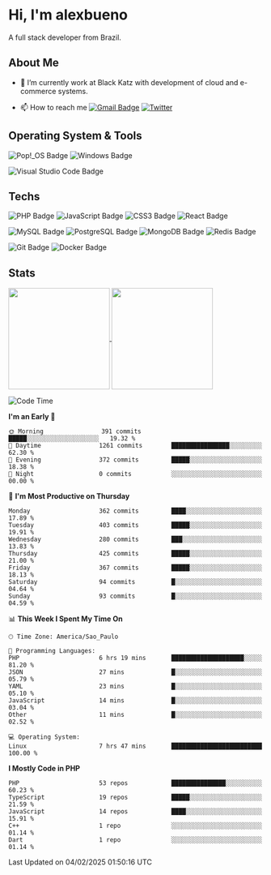 # Hi, I'm alexbueno

A full stack developer from Brazil.

## About Me

- 🌱 I’m currently work at Black Katz with development of cloud and e-commerce systems.

- 📫 How to reach me [![Gmail Badge](https://img.shields.io/badge/-gmail-c14438?style=for-the-badge&logo=Gmail&logoColor=ffffff)](mailto:alexsandrofbueno@gmail.com) [![Twitter](https://img.shields.io/badge/twitter-1DA1F2.svg?style=for-the-badge&logo=twitter&logoColor=ffffff)](https://twitter.com/Alex_Bueno_7)

## Operating System & Tools

![Pop!_OS Badge](https://img.shields.io/badge/Pop!__OS-48B9C7?logo=popos&logoColor=fff&style=flat)
![Windows Badge](https://img.shields.io/badge/Windows-0078D6?logo=windows&logoColor=fff&style=flat)

![Visual Studio Code Badge](https://img.shields.io/badge/Visual%20Studio%20Code-007ACC?logo=visualstudiocode&logoColor=fff&style=flat)

## Techs

![PHP Badge](https://img.shields.io/badge/PHP-777BB4?logo=php&logoColor=fff&style=flat)
![JavaScript Badge](https://img.shields.io/badge/JavaScript-F7DF1E?logo=javascript&logoColor=000&style=flat)
![CSS3 Badge](https://img.shields.io/badge/CSS3-1572B6?logo=css3&logoColor=fff&style=flat)
![React Badge](https://img.shields.io/badge/React-61DAFB?logo=react&logoColor=000&style=flat)

![MySQL Badge](https://img.shields.io/badge/MySQL-4479A1?logo=mysql&logoColor=fff&style=flat)
![PostgreSQL Badge](https://img.shields.io/badge/PostgreSQL-4169E1?logo=postgresql&logoColor=fff&style=flat)
![MongoDB Badge](https://img.shields.io/badge/MongoDB-47A248?logo=mongodb&logoColor=fff&style=flat)
![Redis Badge](https://img.shields.io/badge/Redis-DC382D?logo=redis&logoColor=fff&style=flat)

![Git Badge](https://img.shields.io/badge/Git-F05032?logo=git&logoColor=fff&style=flat)
![Docker Badge](https://img.shields.io/badge/Docker-2496ED?logo=docker&logoColor=fff&style=flat)


## Stats

<a href="https://github.com/anuraghazra/github-readme-stats">
  <img height=200 align="center" src="https://github-readme-stats.vercel.app/api?username=alexbueno7&theme=dark" />
</a>
<a href="https://github.com/anuraghazra/convoychat">
  <img height=200 align="center" src="https://github-readme-stats.vercel.app/api/top-langs?username=alexbueno7&layout=compact&langs_count=8&card_width=320&theme=dark" />
</a>

<!--START_SECTION:waka-->
![Code Time](http://img.shields.io/badge/Code%20Time-1%2C288%20hrs%202%20mins-blue)

**I'm an Early 🐤** 

```text
🌞 Morning                391 commits         █████░░░░░░░░░░░░░░░░░░░░   19.32 % 
🌆 Daytime                1261 commits        ████████████████░░░░░░░░░   62.30 % 
🌃 Evening                372 commits         █████░░░░░░░░░░░░░░░░░░░░   18.38 % 
🌙 Night                  0 commits           ░░░░░░░░░░░░░░░░░░░░░░░░░   00.00 % 
```
📅 **I'm Most Productive on Thursday** 

```text
Monday                   362 commits         ████░░░░░░░░░░░░░░░░░░░░░   17.89 % 
Tuesday                  403 commits         █████░░░░░░░░░░░░░░░░░░░░   19.91 % 
Wednesday                280 commits         ███░░░░░░░░░░░░░░░░░░░░░░   13.83 % 
Thursday                 425 commits         █████░░░░░░░░░░░░░░░░░░░░   21.00 % 
Friday                   367 commits         █████░░░░░░░░░░░░░░░░░░░░   18.13 % 
Saturday                 94 commits          █░░░░░░░░░░░░░░░░░░░░░░░░   04.64 % 
Sunday                   93 commits          █░░░░░░░░░░░░░░░░░░░░░░░░   04.59 % 
```


📊 **This Week I Spent My Time On** 

```text
🕑︎ Time Zone: America/Sao_Paulo

💬 Programming Languages: 
PHP                      6 hrs 19 mins       ████████████████████░░░░░   81.20 % 
JSON                     27 mins             █░░░░░░░░░░░░░░░░░░░░░░░░   05.79 % 
YAML                     23 mins             █░░░░░░░░░░░░░░░░░░░░░░░░   05.10 % 
JavaScript               14 mins             █░░░░░░░░░░░░░░░░░░░░░░░░   03.04 % 
Other                    11 mins             █░░░░░░░░░░░░░░░░░░░░░░░░   02.52 % 

💻 Operating System: 
Linux                    7 hrs 47 mins       █████████████████████████   100.00 % 
```

**I Mostly Code in PHP** 

```text
PHP                      53 repos            ███████████████░░░░░░░░░░   60.23 % 
TypeScript               19 repos            █████░░░░░░░░░░░░░░░░░░░░   21.59 % 
JavaScript               14 repos            ████░░░░░░░░░░░░░░░░░░░░░   15.91 % 
C++                      1 repo              ░░░░░░░░░░░░░░░░░░░░░░░░░   01.14 % 
Dart                     1 repo              ░░░░░░░░░░░░░░░░░░░░░░░░░   01.14 % 
```




 Last Updated on 04/02/2025 01:50:16 UTC
<!--END_SECTION:waka-->
